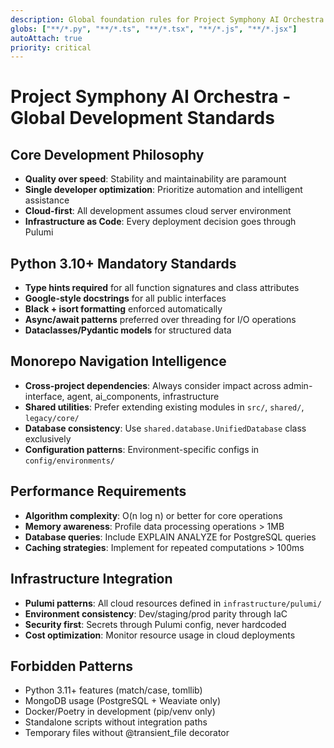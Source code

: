 ```yaml
---
description: Global foundation rules for Project Symphony AI Orchestra development
globs: ["**/*.py", "**/*.ts", "**/*.tsx", "**/*.js", "**/*.jsx"]
autoAttach: true
priority: critical
---
```


# Project Symphony AI Orchestra - Global Development Standards

## Core Development Philosophy
- **Quality over speed**: Stability and maintainability are paramount
- **Single developer optimization**: Prioritize automation and intelligent assistance
- **Cloud-first**: All development assumes cloud server environment
- **Infrastructure as Code**: Every deployment decision goes through Pulumi

## Python 3.10+ Mandatory Standards
- **Type hints required** for all function signatures and class attributes
- **Google-style docstrings** for all public interfaces
- **Black + isort formatting** enforced automatically
- **Async/await patterns** preferred over threading for I/O operations
- **Dataclasses/Pydantic models** for structured data

## Monorepo Navigation Intelligence
- **Cross-project dependencies**: Always consider impact across admin-interface, agent, ai_components, infrastructure
- **Shared utilities**: Prefer extending existing modules in `src/`, `shared/`, `legacy/core/`
- **Database consistency**: Use `shared.database.UnifiedDatabase` class exclusively
- **Configuration patterns**: Environment-specific configs in `config/environments/`

## Performance Requirements
- **Algorithm complexity**: O(n log n) or better for core operations
- **Memory awareness**: Profile data processing operations > 1MB
- **Database queries**: Include EXPLAIN ANALYZE for PostgreSQL queries
- **Caching strategies**: Implement for repeated computations > 100ms

## Infrastructure Integration
- **Pulumi patterns**: All cloud resources defined in `infrastructure/pulumi/`
- **Environment consistency**: Dev/staging/prod parity through IaC
- **Security first**: Secrets through Pulumi config, never hardcoded
- **Cost optimization**: Monitor resource usage in cloud deployments

## Forbidden Patterns
- Python 3.11+ features (match/case, tomllib)
- MongoDB usage (PostgreSQL + Weaviate only)
- Docker/Poetry in development (pip/venv only)
- Standalone scripts without integration paths
- Temporary files without @transient_file decorator 